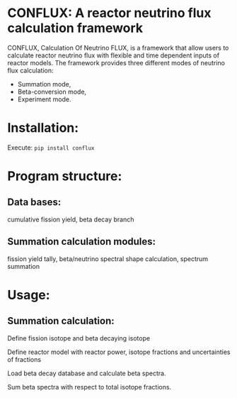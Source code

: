 CONFLUX: A reactor neutrino flux calculation framework
======================================================

CONFLUX, Calculation Of Neutrino FLUX, is a framework that allow users to
calculate reactor neutrino flux with flexible and time dependent inputs of
reactor models. The framework provides three different modes of neutrino flux
calculation:
- Summation mode,
- Beta-conversion mode,
- Experiment mode.

Installation:
=============
Execute: `pip install conflux`

Program structure:
==================

Data bases:
-----------
cumulative fission yield, beta decay branch

Summation calculation modules:
------------------------------
fission yield tally, beta/neutrino spectral shape
calculation, spectrum summation

Usage:
======

Summation calculation:
----------------------
Define fission isotope and beta decaying isotope

Define reactor model with reactor power, isotope fractions and uncertainties of
fractions

Load beta decay database and calculate beta spectra.

Sum beta spectra with respect to total isotope fractions.
